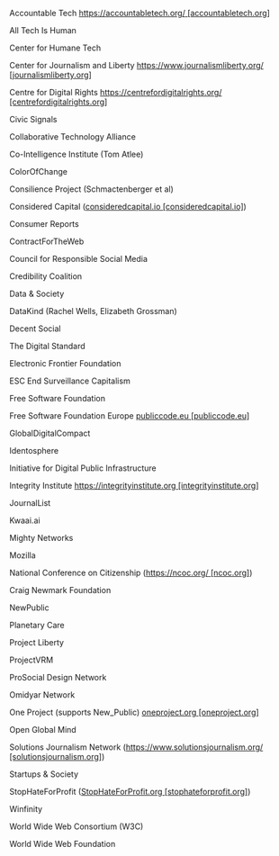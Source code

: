 Accountable Tech [https://accountabletech.org/ [accountabletech.org]](https://urldefense.com/v3/__https://accountabletech.org/__;!!M9LbjjnYNg9jBDflsQ!G-4apRPXT3nT2hOOAeucGgJDN0KimBp76HBmE0jDRbkBx_1f5tParbWidLfpu-8AxduRpHgi_PA68SaT6PtJFp_wNTLY3kabm-qZ$ "https://urldefense.com/v3/__https://accountabletech.org/__;!!M9LbjjnYNg9jBDflsQ!G-4apRPXT3nT2hOOAeucGgJDN0KimBp76HBmE0jDRbkBx_1f5tParbWidLfpu-8AxduRpHgi_PA68SaT6PtJFp_wNTLY3kabm-qZ$")

All Tech Is Human

Center for Humane Tech

Center for Journalism and Liberty [https://www.journalismliberty.org/ [journalismliberty.org]](https://urldefense.com/v3/__https://www.journalismliberty.org/__;!!M9LbjjnYNg9jBDflsQ!G-4apRPXT3nT2hOOAeucGgJDN0KimBp76HBmE0jDRbkBx_1f5tParbWidLfpu-8AxduRpHgi_PA68SaT6PtJFp_wNTLY3vFY4Jfr$ "https://urldefense.com/v3/__https://www.journalismliberty.org/__;!!M9LbjjnYNg9jBDflsQ!G-4apRPXT3nT2hOOAeucGgJDN0KimBp76HBmE0jDRbkBx_1f5tParbWidLfpu-8AxduRpHgi_PA68SaT6PtJFp_wNTLY3vFY4Jfr$")

Centre for Digital Rights [https://centrefordigitalrights.org/ [centrefordigitalrights.org]](https://urldefense.com/v3/__https://centrefordigitalrights.org/__;!!M9LbjjnYNg9jBDflsQ!G-4apRPXT3nT2hOOAeucGgJDN0KimBp76HBmE0jDRbkBx_1f5tParbWidLfpu-8AxduRpHgi_PA68SaT6PtJFp_wNTLY3vlaiBEc$ "https://urldefense.com/v3/__https://centrefordigitalrights.org/__;!!M9LbjjnYNg9jBDflsQ!G-4apRPXT3nT2hOOAeucGgJDN0KimBp76HBmE0jDRbkBx_1f5tParbWidLfpu-8AxduRpHgi_PA68SaT6PtJFp_wNTLY3vlaiBEc$")

Civic Signals 

Collaborative Technology Alliance

Co-Intelligence Institute (Tom Atlee)

ColorOfChange

Consilience Project (Schmactenberger et al)

Considered Capital ([consideredcapital.io [consideredcapital.io]](https://urldefense.com/v3/__http://consideredcapital.io__;!!M9LbjjnYNg9jBDflsQ!G-4apRPXT3nT2hOOAeucGgJDN0KimBp76HBmE0jDRbkBx_1f5tParbWidLfpu-8AxduRpHgi_PA68SaT6PtJFp_wNTLY3kUrZUJH$ "https://urldefense.com/v3/__http://consideredcapital.io__;!!M9LbjjnYNg9jBDflsQ!G-4apRPXT3nT2hOOAeucGgJDN0KimBp76HBmE0jDRbkBx_1f5tParbWidLfpu-8AxduRpHgi_PA68SaT6PtJFp_wNTLY3kUrZUJH$"))

Consumer Reports

ContractForTheWeb

Council for Responsible Social Media

Credibility Coalition

Data & Society

DataKind (Rachel Wells, Elizabeth Grossman)

Decent Social

The Digital Standard

Electronic Frontier Foundation

ESC End Surveillance Capitalism

Free Software Foundation

Free Software Foundation Europe [publiccode.eu [publiccode.eu]](https://urldefense.com/v3/__http://publiccode.eu__;!!M9LbjjnYNg9jBDflsQ!G-4apRPXT3nT2hOOAeucGgJDN0KimBp76HBmE0jDRbkBx_1f5tParbWidLfpu-8AxduRpHgi_PA68SaT6PtJFp_wNTLY3gAYRHlD$ "https://urldefense.com/v3/__http://publiccode.eu__;!!M9LbjjnYNg9jBDflsQ!G-4apRPXT3nT2hOOAeucGgJDN0KimBp76HBmE0jDRbkBx_1f5tParbWidLfpu-8AxduRpHgi_PA68SaT6PtJFp_wNTLY3gAYRHlD$")

GlobalDigitalCompact

Identosphere

Initiative for Digital Public Infrastructure

Integrity Institute [https://integrityinstitute.org [integrityinstitute.org]](https://urldefense.com/v3/__https://integrityinstitute.org__;!!M9LbjjnYNg9jBDflsQ!G-4apRPXT3nT2hOOAeucGgJDN0KimBp76HBmE0jDRbkBx_1f5tParbWidLfpu-8AxduRpHgi_PA68SaT6PtJFp_wNTLY3lRAsJqM$ "https://urldefense.com/v3/__https://integrityinstitute.org__;!!M9LbjjnYNg9jBDflsQ!G-4apRPXT3nT2hOOAeucGgJDN0KimBp76HBmE0jDRbkBx_1f5tParbWidLfpu-8AxduRpHgi_PA68SaT6PtJFp_wNTLY3lRAsJqM$") 

JournalList

Kwaai.ai

Mighty Networks

Mozilla

National Conference on Citizenship ([https://ncoc.org/ [ncoc.org]](https://urldefense.com/v3/__https://ncoc.org/__;!!M9LbjjnYNg9jBDflsQ!G-4apRPXT3nT2hOOAeucGgJDN0KimBp76HBmE0jDRbkBx_1f5tParbWidLfpu-8AxduRpHgi_PA68SaT6PtJFp_wNTLY3kowe_Vj$ "https://urldefense.com/v3/__https://ncoc.org/__;!!M9LbjjnYNg9jBDflsQ!G-4apRPXT3nT2hOOAeucGgJDN0KimBp76HBmE0jDRbkBx_1f5tParbWidLfpu-8AxduRpHgi_PA68SaT6PtJFp_wNTLY3kowe_Vj$"))

Craig Newmark Foundation

NewPublic

Planetary Care

Project Liberty

ProjectVRM

ProSocial Design Network

Omidyar Network

One Project (supports New_Public) [oneproject.org [oneproject.org]](https://urldefense.com/v3/__http://oneproject.org__;!!M9LbjjnYNg9jBDflsQ!G-4apRPXT3nT2hOOAeucGgJDN0KimBp76HBmE0jDRbkBx_1f5tParbWidLfpu-8AxduRpHgi_PA68SaT6PtJFp_wNTLY3io0qs2x$ "https://urldefense.com/v3/__http://oneproject.org__;!!M9LbjjnYNg9jBDflsQ!G-4apRPXT3nT2hOOAeucGgJDN0KimBp76HBmE0jDRbkBx_1f5tParbWidLfpu-8AxduRpHgi_PA68SaT6PtJFp_wNTLY3io0qs2x$")

Open Global Mind

Solutions Journalism Network ([https://www.solutionsjournalism.org/ [solutionsjournalism.org]](https://urldefense.com/v3/__https://www.solutionsjournalism.org/__;!!M9LbjjnYNg9jBDflsQ!G-4apRPXT3nT2hOOAeucGgJDN0KimBp76HBmE0jDRbkBx_1f5tParbWidLfpu-8AxduRpHgi_PA68SaT6PtJFp_wNTLY3sz7grw8$ "https://urldefense.com/v3/__https://www.solutionsjournalism.org/__;!!M9LbjjnYNg9jBDflsQ!G-4apRPXT3nT2hOOAeucGgJDN0KimBp76HBmE0jDRbkBx_1f5tParbWidLfpu-8AxduRpHgi_PA68SaT6PtJFp_wNTLY3sz7grw8$"))

Startups & Society

StopHateForProfit ([StopHateForProfit.org [stophateforprofit.org]](https://urldefense.com/v3/__http://StopHateForProfit.org__;!!M9LbjjnYNg9jBDflsQ!G-4apRPXT3nT2hOOAeucGgJDN0KimBp76HBmE0jDRbkBx_1f5tParbWidLfpu-8AxduRpHgi_PA68SaT6PtJFp_wNTLY3nHi4Lqt$ "https://urldefense.com/v3/__http://StopHateForProfit.org__;!!M9LbjjnYNg9jBDflsQ!G-4apRPXT3nT2hOOAeucGgJDN0KimBp76HBmE0jDRbkBx_1f5tParbWidLfpu-8AxduRpHgi_PA68SaT6PtJFp_wNTLY3nHi4Lqt$"))

Winfinity

World Wide Web Consortium (W3C)

World Wide Web Foundation
